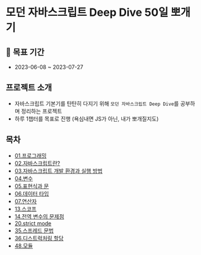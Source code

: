 # 모던 자바스크립트 Deep Dive 50일 뽀개기

## 📅 목표 기간

- 2023-06-08 ~ 2023-07-27

## 프로젝트 소개

- 자바스크립트 기본기를 탄탄히 다지기 위해 `모던 자바스크립트 Deep Dive`를 공부하며 정리하는 프로젝트
- 하루 1챕터를 목표로 진행 (욕심내면 JS가 아닌, 내가 뽀개질지도)

## 목차

- [01.프로그래밍](./01.%ED%94%84%EB%A1%9C%EA%B7%B8%EB%9E%98%EB%B0%8D.md)
- [02.자바스크립트란?](./02.%EC%9E%90%EB%B0%94%EC%8A%A4%ED%81%AC%EB%A6%BD%ED%8A%B8%EB%9E%80.md)
- [03.자바스크립트 개발 환경과 실행 방법](./03.%EC%9E%90%EB%B0%94%EC%8A%A4%ED%81%AC%EB%A6%BD%ED%8A%B8-%EA%B0%9C%EB%B0%9C-%ED%99%98%EA%B2%BD%EA%B3%BC-%EC%8B%A4%ED%96%89-%EB%B0%A9%EB%B2%95.md)
- [04.변수](./04.%EB%B3%80%EC%88%98.md)
- [05.표현식과 문](./05.%ED%91%9C%ED%98%84%EC%8B%9D%EA%B3%BC-%EB%AC%B8.md)
- [06.데이터 타입](./06.%EB%8D%B0%EC%9D%B4%ED%84%B0-%ED%83%80%EC%9E%85.md)
- [07.연산자](./07.%EC%97%B0%EC%82%B0%EC%9E%90.md)
- [13.스코프](./13.%EC%8A%A4%EC%BD%94%ED%94%84.md)
- [14.전역 변수의 문제점](./14.%EC%A0%84%EC%97%AD-%EB%B3%80%EC%88%98%EC%9D%98-%EB%AC%B8%EC%A0%9C%EC%A0%90.md)
- [20.strict mode](./20.strict-mode.md)
- [35.스프레드 문법](./35.%EC%8A%A4%ED%94%84%EB%A0%88%EB%93%9C-%EB%AC%B8%EB%B2%95.md)
- [36.디스트럭처링 할당](./36.%EB%94%94%EC%8A%A4%ED%8A%B8%EB%9F%AD%EC%B2%98%EB%A7%81-%ED%95%A0%EB%8B%B9.md)
- [48.모듈](./48.%EB%AA%A8%EB%93%88.md)
